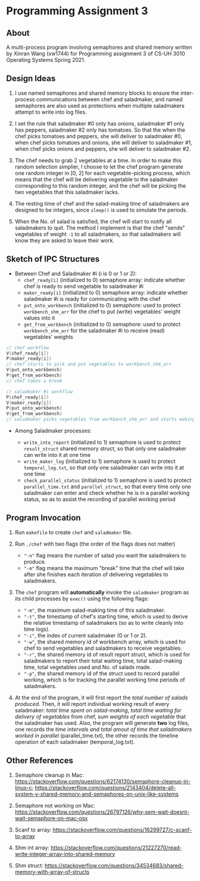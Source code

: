 # Programming Assignment 3

## About

A multi-process program involving semaphores and shared memory written by Xinran Wang (xw1744) for Programming assignment 3 of CS-UH 3010 Operating Systems Spring 2021.

## Design Ideas

1. I use named semaphores and shared memory blocks to ensure the inter-process communications between chef and saladmaker, and named semaphores are also used as protections when multiple saladmakers attempt to write into log files.

2. I set the rule that saladmaker #0 only has onions, saladmaker #1 only has peppers, saladmaker #2 only has tomatoes. So that the when the chef picks tomatoes and peppers, she will deliver to saladmaker #0, when chef picks tomatoes and onions, she will deliver to saladmaker #1, when chef picks onions and peppers, she will deliver to saladmaker #2.

3. The chef needs to grab 2 vegetables at a time. In order to make this random selection simplier, I choose to let the chef program generate one random integer in [0, 2] for each vegetable-picking process, which means that the chef will be delivering vegetable to the saladmaker corresponding to this random integer, and the chef will be picking the two vegetables that this saladmaker lacks.

4. The resting time of chef and the salad-making time of saladmakers are designed to be integers, since `sleep()` is used to simulate the periods.

5. When the No. of salad is satisfied, the chef will start to notify all saladmakers to quit. The method I implement is that the chef "sends" vegetables of weight `-1` to all saladmakers, so that saladmakers will know they are asked to leave their work.

## Sketch of IPC Structures

- Between Chef and Saladmaker #i (i is 0 or 1 or 2):
  - `chef_ready[i]` (initialized to 0) semaphore array: indicate whether chef is ready to send vegetable to saladmaker #i
  - `maker_ready[i]` (initialized to 0) semaphore array: indicate whether saladmaker #i is ready for communicating with the chef
  - `put_onto_workbench` (initialized to 0) semaphore: used to protect `workbench_shm_arr` for the chef to put (write) vegetables' weight values into it
  - `get_from_workbench` (initialized to 0) semaphore: used to protect `workbench_shm_arr` for the saladmaker #i to receive (read) vegetables' weights

``` c
// chef workflow
V(chef_ready[i])
P(maker_ready[i])
// chef starts to pick and put vegetables to workbench_shm_arr
V(put_onto_workbench)
P(get_from_workbench)
// chef takes a break
```

``` c
// saladmaker #i workflow
P(chef_ready[i])
V(maker_ready[i])
P(put_onto_workbench)
V(get_from_workbench)
// saladmaker picks vegetables from workbench_shm_arr and starts making salad
```

- Among Saladmaker processes:

  - `write_into_report` (initialized to 1) semaphore is used to protect `result_struct` shared memory struct, so that only one saladmaker can write into it at one time
  - `write_maker_log` (initialized to 1) semaphore is used to protect `temporal_log.txt`, so that only one saladmaker can write into it at one time
  - `check_parallel_status` (initialized to 1) semaphore is used to protect `parallel_time.txt` and `parallel_struct`, so that every time only one saladmaker can enter and check whether he is in a parallel working status, so as to assist the recording of parallel working period

## Program Invocation

1. Run `makefile` to create `chef` and `saladmaker` file.
2. Run `./chef` with two flags (the order of the flags does not matter)
    - `"-n"` flag means the number of salad you want the saladmakers to produce.
    - `"-m"` flag means the maximum "break" time that the chef will take after she finishes each iteration of delivering vegetables to saladmakers.
3. The `chef` program will **automatically** invoke the `saladmaker` program as its child processes by `exec()` using the following flags:
    - `"-m"`, the maximum salad-making time of this saladmaker.
    - `"-t"`, the timestamp of chef's starting time, which is used to derive the relative timestamp of saladmakers (so as to write cleanly into time logs).
    - `"-i"`, the index of current saladmaker (0 or 1 or 2).
    - `"-w"`, the shared memory id of workbench array, which is used for chef to send vegetables and saladmakers to receive vegetables.
    - `"-r"`, the shared memory id of result report struct, which is used for saladmakers to report their total waiting time, total salad-making time, total vegetables used and No. of salads made.
    - `"-p"`, the shared memory id of the struct used to record parallel working, which is for tracking the parallel working time periods of saladmakers.

4. At the end of the program, it will first report the *total number of salads produced*. Then, it will report individual working result of every saladmaker: *total time spent on salad-making*, *total time waiting for delivery of vegetables* from chef, *sum weights of each vegetable* that the saladmaker has used. Also, the program will generate **two** log files, one records the *time intervals and total amout of time that saladmakers worked in parallel* (parallel_time.txt), the other records the timeline operation of each saladmaker (temporal_log.txt).

## Other References

1. Semaphore cleanup in Mac: <https://stackoverflow.com/questions/62174130/semaphore-cleanup-in-linux-c>; <https://stackoverflow.com/questions/2143404/delete-all-system-v-shared-memory-and-semaphores-on-unix-like-systems>

2. Semaphore not working on Mac: <https://stackoverflow.com/questions/26797126/why-sem-wait-doesnt-wait-semaphore-on-mac-osx>

3. Scanf to array: <https://stackoverflow.com/questions/16299727/c-scanf-to-array>

4. Shm int array: <https://stackoverflow.com/questions/21227270/read-write-integer-array-into-shared-memory>

5. Shm struct: <https://stackoverflow.com/questions/34534683/shared-memory-with-array-of-structs>
